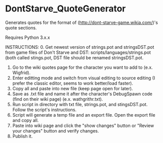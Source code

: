 # DontStarve_QuoteGenerator
Generates quotes for the format of (http://dont-starve-game.wikia.com/)'s quote sections.

Requires Python 3.x.x

INSTRUCTIONS:
0. Get newest version of strings.pot and stringsDST.pot from game files of Don't Starve and DST: scripts/languages/strings.pot (both called stings.pot, DST file should be renamed stringsDST.pot.
1. Go to the wiki quotes page for the character you want to add to (e.x. Wigfrid).
2. Enter editting mode and switch from visual editing to source editing (I prefer the classic editor, seems to work better/load faster).
3. Copy all and paste into new file (keep page open for later).
4. Save as .txt file and name it after the character's DebugSpawn code (find on their wiki page) (e.x. wathgrithr.txt).
5. Run script in directory with txt file, strings.pot, and stingsDST.pot. Follow the script's instructions.
6. Script will generate a temp file and an export file. Open the export file and copy all.
7. Paste into wiki page and click the "show changes" button or "Review your changes" button and verify changes.
8. Publish it.
